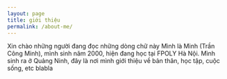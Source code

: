 ```yaml
---
layout: page
title: giới thiệu
permalink: /about-me/
---
```


Xin chào những người đang đọc những dòng chữ này
Mình là Minh (Trần Công Minh), mình sinh năm 2000, hiện đang học tại FPOLY Hà Nội. Mình sinh ra ở Quảng Ninh, đây là nơi mình giới thiệu về bản thân, học tập, cuộc sống, etc blabla

